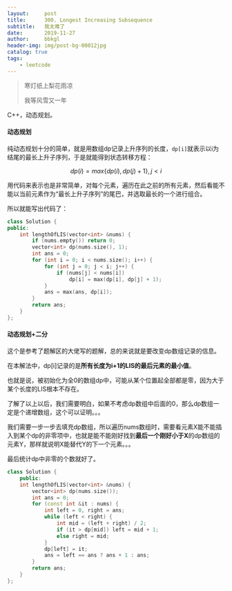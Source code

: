 ```yaml
---
layout:     post
title:      300. Longest Increasing Subsequence
subtitle:   我太难了
date:       2019-11-27
author:     bbkgl
header-img: img/post-bg-00012jpg
catalog: true
tags:
    - leetcode
---
```


>寒灯纸上梨花雨凉
>
>我等风雪又一年

C++，动态规划。

#### 动态规划

纯动态规划十分的简单，就是用数组dp记录上升序列的长度，`dp[i]`就表示以i为结尾的最长上升子序列，于是就能得到状态转移方程：

$$dp(i) = max\{dp(i), dp(j) + 1\} ,j < i$$

用代码来表示也是非常简单，对每个元素，遍历在此之前的所有元素，然后看能不能以当前元素作为“最长上升子序列”的尾巴，并选取最长的一个进行组合。

所以就能写出代码了：

```cpp
class Solution {
public:
    int lengthOfLIS(vector<int> &nums) {
        if (nums.empty()) return 0;
        vector<int> dp(nums.size(), 1);
        int ans = 0;
        for (int i = 0; i < nums.size(); i++) {
            for (int j = 0; j < i; j++) {
                if (nums[j] < nums[i])
                    dp[i] = max(dp[i], dp[j] + 1);
            }
            ans = max(ans, dp[i]);
        }
        return ans;
    }
};
```

#### 动态规划+二分

这个是参考了题解区的大佬写的题解，总的来说就是要改变dp数组记录的信息。

在本解法中，dp[i]记录的是**所有长度为i+1的LIS的最后元素的最小值**。

也就是说，被初始化为全0的数组dp中，可能从某个位置起全部都是零，因为大于某个长度的LIS根本不存在。

了解了以上以后，我们需要明白，如果不考虑dp数组中后面的0，那么dp数组一定是个递增数组，这个可以证明。。。

我们需要一步一步去填充dp数组，所以遍历nums数组时，需要看元素X能不能插入到某个dp的非零项中，也就是能不能刚好找到**最后一个刚好小于X**的dp数组的元素Y，那样就说明X能替代Y的下一个元素。。。

最后统计dp中非零的个数就好了。

```cpp
class Solution {
    public:
    int lengthOfLIS(vector<int> &nums) {
        vector<int> dp(nums.size());
        int ans = 0;
        for (const int &it : nums) {
            int left = 0, right = ans;
            while (left < right) {
                int mid = (left + right) / 2;
                if (it > dp[mid]) left = mid + 1;
                else right = mid; 
            }
            dp[left] = it;
            ans = left == ans ? ans + 1 : ans;
        }
        return ans;
    }
};
```

